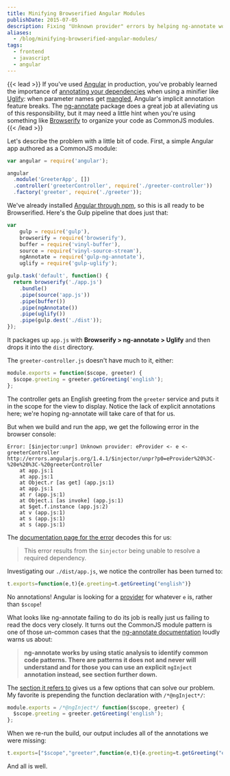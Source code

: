 ```yaml
---
title: Minifying Browserified Angular Modules
publishDate: 2015-07-05
description: Fixing "Unknown provider" errors by helping ng-annotate work with Browserify-ready CommonJS modules.
aliases:
  - /blog/minifying-browserified-angular-modules/
tags:
  - frontend
  - javascript
  - angular
---
```


{{< lead >}}
If you've used [Angular](https://angularjs.org/) in production, you've probably learned the importance of [annotating your dependencies](https://docs.angularjs.org/guide/di#dependency-annotation) when using a minifier like [Uglify](https://github.com/mishoo/UglifyJS2): when parameter names get [mangled](http://lisperator.net/uglifyjs/mangle), Angular's implicit annotation feature breaks. The [ng-annotate](https://www.npmjs.com/package/ng-annotate) package does a great job at alleviating us of this responsibility, but it may need a little hint when you're using something like [Browserify](http://browserify.org/) to organize your code as CommonJS modules.
{{< /lead >}}

<!--more-->

Let's describe the problem with a little bit of code. First, a simple Angular app authored as a CommonJS module:

```js
var angular = require('angular');

angular
  .module('GreeterApp', [])
  .controller('greeterController', require('./greeter-controller'))
  .factory('greeter', require('./greeter'));
```

We've already installed [Angular through npm](https://www.npmjs.com/package/angular), so this is all ready to be Browserified. Here's the Gulp pipeline that does just that:

```js
var
	gulp = require('gulp'),
	browserify = require('browserify'),
	buffer = require('vinyl-buffer'),
	source = require('vinyl-source-stream'),
	ngAnnotate = require('gulp-ng-annotate'),
	uglify = require('gulp-uglify');

gulp.task('default', function() {
  return browserify('./app.js')
    .bundle()
    .pipe(source('app.js'))
    .pipe(buffer())
    .pipe(ngAnnotate())
    .pipe(uglify())
    .pipe(gulp.dest('./dist'));
});
```

It packages up `app.js` with **Browserify > ng-annotate > Uglify** and then drops it into the `dist` directory.

The `greeter-controller.js` doesn't have much to it, either:

```js
module.exports = function($scope, greeter) {
  $scope.greeting = greeter.getGreeting('english');
};
```

The controller gets an English greeting from the `greeter` service and puts it in the scope for the view to display. Notice the lack of explicit annotations here; we're hoping ng-annotate will take care of that for us.

But when we build and run the app, we get the following error in the browser console:

```
Error: [$injector:unpr] Unknown provider: eProvider <- e <- greeterController
http://errors.angularjs.org/1.4.1/$injector/unpr?p0=eProvider%20%3C-%20e%20%3C-%20greeterController
    at app.js:1
    at app.js:1
    at Object.r [as get] (app.js:1)
    at app.js:1
    at r (app.js:1)
    at Object.i [as invoke] (app.js:1)
    at $get.f.instance (app.js:2)
    at v (app.js:1)
    at s (app.js:1)
    at s (app.js:1)
```

The [documentation page for the error](https://docs.angularjs.org/error/$injector/unpr) decodes this for us:

> This error results from the `$injector` being unable to resolve a required dependency.

Investigating our `./dist/app.js`, we notice the controller has been turned to:

```js
t.exports=function(e,t){e.greeting=t.getGreeting("english")}
```

No annotations! Angular is looking for a [provider](https://docs.angularjs.org/guide/providers) for whatever `e` is, rather than `$scope`!

What looks like ng-annotate failing to do its job is really just us failing to read the docs very closely. It turns out the CommonJS module pattern is one of those *un*-common cases that the [ng-annotate documentation](https://github.com/olov/ng-annotate/blob/v1.0.1/README.md) loudly warns us about:

> **ng-annotate works by using static analysis to identify common code patterns. There are patterns it does not and never will understand and for those you can use an explicit `ngInject` annotation instead, see section further down.**

The [section it refers to](https://github.com/olov/ng-annotate/blob/v1.0.1/README.md#explicit-annotations-with-nginject) gives us a few options that can solve our problem. My favorite is prepending the function declaration with `/*@ngInject*/`:

```js
module.exports = /*@ngInject*/ function($scope, greeter) {
  $scope.greeting = greeter.getGreeting('english');
};
```

When we re-run the build, our output includes all of the annotations we were missing:

```js
t.exports=["$scope","greeter",function(e,t){e.greeting=t.getGreeting("english")}]
```

And all is well.
